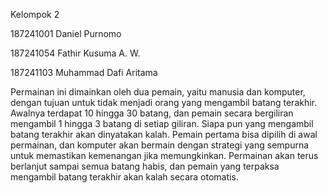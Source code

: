 Kelompok 2

187241001	Daniel Purnomo 

187241054	Fathir Kusuma A. W.

187241103	Muhammad Dafi Aritama

Permainan ini dimainkan oleh dua pemain, yaitu manusia dan komputer, dengan tujuan untuk tidak menjadi orang yang mengambil batang terakhir. Awalnya terdapat 10 hingga 30 batang, dan pemain secara bergiliran mengambil 1 hingga 3 batang di setiap giliran. Siapa pun yang mengambil batang terakhir akan dinyatakan kalah. Pemain pertama bisa dipilih di awal permainan, dan komputer akan bermain dengan strategi yang sempurna untuk memastikan kemenangan jika memungkinkan. Permainan akan terus berlanjut sampai semua batang habis, dan pemain yang terpaksa mengambil batang terakhir akan kalah secara otomatis.
